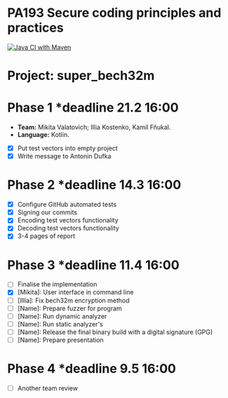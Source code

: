 # PA193 Secure coding principles and practices
[![Java CI with Maven](https://github.com/NikitaVolotovich/super_bech32m/actions/workflows/maven.yml/badge.svg?branch=main)](https://github.com/NikitaVolotovich/super_bech32m/actions/workflows/maven.yml)
# Project: super_bech32m
# Phase 1 *deadline 21.2 16:00
* **Team:** Mikita Valatovich; Illia Kostenko, Kamil Fňukal.
* **Language:** Kotlin.
* [x] Put test vectors into empty project
* [x] Write message to Antonin Dufka
# Phase 2 *deadline 14.3 16:00
* [x] Configure GitHub automated tests
* [x] Signing our commits
* [x] Encoding test vectors functionality
* [x] Decoding test vectors functionality
* [x] 3-4 pages of report
# Phase 3 *deadline 11.4 16:00
* [ ] Finalise the implementation 
* [x] [Mikita]: User interface in command line
* [ ] [Illia]: Fix bech32m encryption method
* [ ] [Name]: Prepare fuzzer for program
* [ ] [Name]: Run dynamic analyzer
* [ ] [Name]: Run static analyzer's
* [ ] [Name]: Release the final binary build with a digital signature (GPG)
* [ ] [Name]: Prepare presentation 
# Phase 4 *deadline 9.5 16:00
* [ ] Another team review

